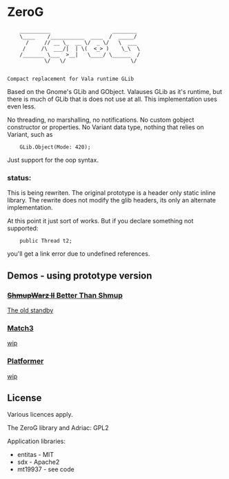 # ZeroG


        __________                    ________ 
        \____    /___________  ____  /  _____/ 
          /     // __ \_  __ \/  _ \/   \  ___ 
         /     /\  ___/|  | \(  <_> )    \_\  \
        /_______ \___  >__|   \____/ \______  /
                \/   \/                     \/ 


    Compact replacement for Vala runtime GLib


Based on the Gnome's GLib and GObject. Valauses GLib as it's runtime, but there is much of GLib that is does not use at all. This implementation uses even less.

No threading, no marshalling, no notifications.
No custom gobject constructor or properties.
No Variant data type, nothing that relies on Variant, such as 
        
        GLib.Object(Mode: 420);
        
Just support for the oop syntax.

### status: 
This is being rewriten. The original prototype is a header only static inline library.
The rewrite does not modify the glib headers, its only an alternate implementation.

At this point it just sort of works. But if you declare something not supported:

        public Thread t2;

you'll get a link error due to undefined references.

## Demos - using prototype version

### [<del>ShmupWarz II</del> Better Than Shmup](https://darkoverlordofdata.com/zerog-shmupwarz/)
[The old standby](https://github.com/darkoverlordofdata/zerog-shmupwarz)

### [Match3](https://darkoverlordofdata.com/zerog-match3/)
[wip](https://github.com/darkoverlordofdata/zerog-match3)

### [Platformer](https://darkoverlordofdata.com/zerog-platformer/)
[wip](https://github.com/darkoverlordofdata/zerog-platformer)




## License
Various licences apply. 

The ZeroG library and Adriac: GPL2

Application libraries:
* entitas - MIT
* sdx - Apache2
* mt19937 - see code 